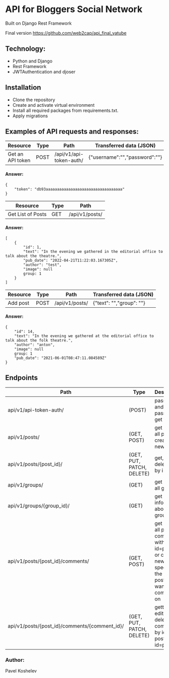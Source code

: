 # API for Bloggers Social Network
Built on Django Rest Framework

Final version https://github.com/web2cap/api_final_yatube 


## Technology:

- Python and Django
- Rest Framework
- JWTAuthentication and djoser

## Installation
- Clone the repository
- Create and activate virtual environment
- Install all required packages from requirements.txt.
- Apply migrations

## Examples of API requests and responses:
| Resource | Type | Path | Transferred data (JSON) |
| ------ | ------ | ------ | ------ |
| Get an API token | POST | /api/v1/api-token-auth/ | {"username":"","password":""}

#### Answer:
```
{
    "token": "db93aaaaaaaaaaaaaaaaaaaaaaaaaaaaaaaaaa"
}
```

| Resource | Type | Path |
| ------ | ------ | ------ |
| Get List of Posts | GET | /api/v1/posts/ |

#### Answer:
```
[
    {
        "id": 1,
        "text": "In the evening we gathered in the editorial office to talk about the theatre.",
        "pub_date": "2022-04-21T11:22:03.167305Z",
        "author": "test",
        "image": null
        group: 1
    }
]
```

| Resource | Type | Path | Transferred data (JSON) |
| ------ | ------ | ------ | ------ |
| Add post | POST | /api/v1/posts/ | {"text": "","group": ""}

#### Answer:
```
{
    "id": 14,
    "text": "In the evening we gathered at the editorial office to talk about the folk theatre.",
    "author": "anton",
    "image": null
    group: 1
    "pub_date": "2021-06-01T08:47:11.084589Z"
}
```

## Endpoints
| Path | Type | Description |
| ------ | ------ | ------ |
| api/v1/api-token-auth/ | (POST) | pass login and password, get token |
| api/v1/posts/ | (GET, POST) | get a list of all posts or create a new post |
| api/v1/posts/{post_id}/ | (GET, PUT, PATCH, DELETE) | get, edit or delete post by i |
| api/v1/groups/ | (GET) | get a list of all groups |
| api/v1/groups/{group_id}/ | (GET) | get information about the group by id |
| api/v1/posts/{post_id}/comments/ | (GET, POST) | get a list of all post comments with id=post_id or create a new one by specifying the id of the post we want to comment on |
| api/v1/posts/{post_id}/comments/{comment_id}/ | (GET, PUT, PATCH, DELETE) | getting, editing or deleting a comment by id for a post with id=post_id |


### Author:

Pavel Koshelev